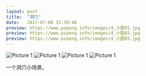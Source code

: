 ```yaml
---
layout: post
title:  "洞穴"
date:   2017-07-08 15:39:40
preview: https://www.pspeng.info/images/4_小图01.jpg
preview: https://www.pspeng.info/images/4_小图02.jpg
preview: https://www.pspeng.info/images/4_小图03.jpg
---
```


![Picture 1](https://www.pspeng.info/images/4_大图_01.jpg)
![Picture 1](https://www.pspeng.info/images/4_大图_02.jpg)
![Picture 1](https://www.pspeng.info/images/4_大图_03.jpg)
![Picture 1](https://www.pspeng.info/images/4_大图_04.jpg)

一个洞穴小场景。


